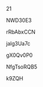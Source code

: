 21
































NWD30E3
















rRbAbxCCN








jalg3Ua7c




gX0Qv0P0


NfgTsoRQB5

k9ZQH
